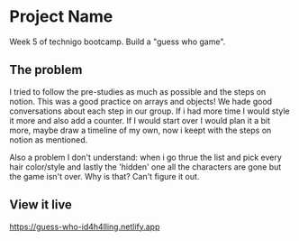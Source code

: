 # Project Name

Week 5 of technigo bootcamp. Build a "guess who game". 

## The problem

I tried to follow the pre-studies as much as possible and the steps on notion. 
This was a good practice on arrays and objects! We hade good conversations about each step in our group. 
If i had more time I would style it more and also add a counter. If I would start over I would plan it a bit more, maybe draw a timeline of my own, now i keept with the steps on notion as mentioned. 

Also a problem I don't understand: when i go thrue the list and pick every hair color/style and lastly the 'hidden' one all the characters are gone but the game isn't over. Why is that? Can't figure it out.

## View it live

https://guess-who-id4h4lling.netlify.app
